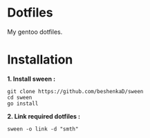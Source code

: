 # Dotfiles
My gentoo dotfiles.

# Installation
**1. Install sween :**
```shell script
git clone https://github.com/beshenkaD/sween
cd sween
go install
```
**2. Link required dotfiles :**
```shell script
sween -o link -d "smth"
```
